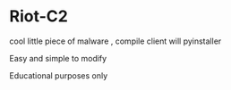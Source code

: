 # Riot-C2

cool little piece of malware , compile client will pyinstaller

Easy and simple to modify

Educational purposes only
